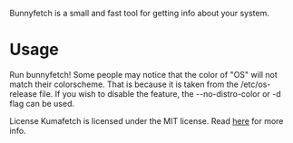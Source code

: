 Bunnyfetch is a small and fast tool for getting info about your system.

# Usage
Run bunnyfetch! Some people may notice that the color of "OS" will not match their colorscheme. That is because it is taken from the /etc/os-release file. If you wish to disable the feature, the --no-distro-color or -d flag can be used.

License
Kumafetch is licensed under the MIT license.
Read [here](LICENSE) for more info.

